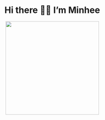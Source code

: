 <div align=center><h1> Hi there 👋🏻  I’m Minhee </h1></div>


<center><img src="https://user-images.githubusercontent.com/104626180/203096077-112f1335-4341-4817-b971-6f0076b67671.gif" width="300" height="300"></center>
